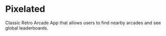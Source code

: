# Pixelated
Classic Retro Arcade App that allows users to find nearby arcades and see global leaderboards. 

